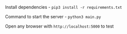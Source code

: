 Install dependencies -
`pip3 install -r requirements.txt`

Command to start the server -
`python3 main.py`

Open any browser with `http://localhost:5000` to test
